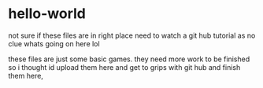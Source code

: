 # hello-world
not sure if these files are in right place need to watch a git hub tutorial 
as no clue whats going on here lol

these files are just some basic games. they need more work to be finished
so i thought id upload them here and get to grips with git hub and finish 
them here,  
